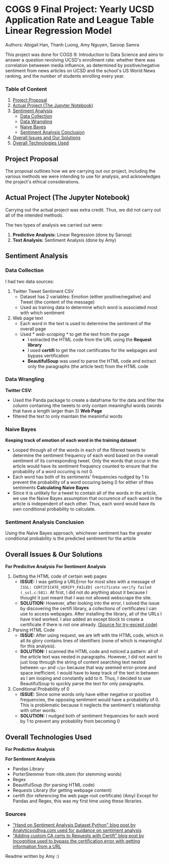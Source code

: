 # COGS 9 Final Project: Yearly UCSD Application Rate and League Table Linear Regression Model
Authors: Abigail Han, Thanh Luong, Amy Nguyen, Saroop Samra

This project was done for COGS 9: Introduction to Data Science and aims to answer a question revolving UCSD's enrollment rate: whether there was correlation betweeen media influence, as determined by positive/negative sentiment from news articles on UCSD and the school's US World News ranking, and the number of students enrolling every year.

### Table of Content
1. [Project Proposal](https://github.com/amuamushu/cogs9_final_project#project-proposal)
2. [Actual Project (The Jupyter Notebook)](https://github.com/amuamushu/cogs9_final_project#actual-project-the-jupyter-notebook)
3. [Sentiment Analysis](https://github.com/amuamushu/cogs9_final_project#sentiment-analysis)
   - [Data Collection](https://github.com/amuamushu/cogs9_final_project#data-collection)
   - [Data Wrangling](https://github.com/amuamushu/cogs9_final_project#data-wrangling)
   - [Naive Bayes](https://github.com/amuamushu/cogs9_final_project#naive-bayes)
   - [Sentiment Analysis Conclusion](https://github.com/amuamushu/cogs9_final_project#sentiment-analysis-conclusion)
4. [Overall Issues and Our Solutions](https://github.com/amuamushu/cogs9_final_project#overall-issues--our-solutions)
5. [Overall Technologies Used](https://github.com/amuamushu/cogs9_final_project#overall-technologies-used)

## Project Proposal
The proposal outlines how we are carrying out our project, including the various methods we were intending to use for analysis, and acknowledges the project's ethical considerations.

## Actual Project (The Jupyter Notebook)
Carrying out the actual project was extra credit. Thus, we did not carry out all of the intended methods.

The two types of analysis we carried out were:
1. **Predictive Analysis:** Linear Regression (done by Saroop)
2. **Text Analysis:** Sentiment Analysis (done by Amy)

## Sentiment Analysis
### Data Collection
I had two data sources:
1. Twitter Tweet Sentiment CSV
   - Dataset has 2 variables: Emotion (either positive/negative) and Tweet (the content of the message)
   - Used as training data to determine which word is associated most with which sentiment
2. Web page text
   - Each word in the text is used to determine the sentiment of the overall page
   - Used * *web-scraping* * to get the text from the page
     - I extracted the HTML code from the URL using the **Request library**
     - I used **certifi** to get the root certificates for the webpages and bypass vertification
     - **BeautifulSoup** was used to parse the HTML code and extract only the paragraphs (the article text) from the HTML code

### Data Wrangling
**Twitter CSV:**
  - Used the Panda package to create a dataframe for the data and filter the column containing ithe tweets to only contain meaningful words (words that have a length larger than 3)
**Web Page**
  - filtered the text to only maintain the meaninful words
  
### Naive Bayes
**Keeping track of emotion of each word in the training dataset**
  - Looped through all of the words in each of the filtered tweets to determine the sentiment frequency of each word based on the overall sentiment of its corresponding tweet. Only the words that occur in the article would have its sentiment frequency counted to ensure that the probability of a word occuring is not 0.
  - Each word has both of its sentiments' frequencies nudged by 1 to prevent the probability of a word occuring being 0 for either of thes sentiments
**Calculating Naive Bayes**
  - Since it is unlikely for a tweet to contain all of the words in the article, we use the Naive Bayes assumption that occurence of each word in the article is independent of each other. Thus, each word would have its own conditional probability to calculate.
### Sentiment Analysis Conclusion
Using the Naive Bayes approach, whichever sentiment has the greater conditional probability is the predicted sentiment for the article

## Overall Issues & Our Solutions
**For Predicitve Analysis**
**For Sentiment Analysis**
1. Getting the HTML code of certain web pages
   - **ISSUE:** I was getting a URLError for most sites with a message of `[SSL: CERTIFICATE_VERIFY_FAILED] certificate verify failed (_ssl.c:581)`. At first, I did not do anything about it because I thought it just meant that I was not allowed webscrape the site.
   - **SOLUTION:** However, after looking into the error, I solved the issue by discovering the certifi library, a collections of certificates I can use to access webpages. After installing the library, all of the URLs I have tried worked. I also added an except block to create a certificate if there is not one already. [(Source for try-except code)](ttps://incognitjoe.github.io/adding-certs-to-requests.html)
2. Parsing HTML Code
   - **ISSUE:** After using request, we are left with the HTML code, which in all its glory contains lines of identifiers (none of which is meaningful for this analysis).
   - **SOLUTION:** I scanned the HTML code and noticed a pattern: all of the article text was nested in paragraphs. However, I did not want to just loop through the string of content searching text nested between `<p>` and `</p>` because that way seemed error-prone and space inefficient. I would have to keep track of the text in between as I am looping and constantly add to it. Thus, I decided to use BeautifulSoup to quickly parse the text for only paragraphs.
3. Conditional Probability of 0
   - **ISSUE:** Since some words only have either negative or positive frequencies, the opposing sentiment would have a probability of 0. This is problematic because it neglects the sentiment's relationship with other words.
   - **SOLUTION:** I nudged both of sentiment frequencies for each word by 1 to prevent any probability from becoming 0

## Overall Technologies Used
**For Predictive Analysis**

**For Sentiment Analysis**
  - Pandas Library
  - PorterStemmer from nltk.stem (for stemming words)
  - Regex
  - BeautifulSoup (for parsing HTML code)
  - Requests Library (for getting webpage content)
  - certifi (for referencing the web page root certificate)
(Amy) Except for Pandas and Regex, this was my first time using these libraries.

### Sources
  - ["Hand on Sentiment Analysis Dataset Python" blog post by Analyticsvidhya.com used for guidance on sentiment analysis](https://www.analyticsvidhya.com/blog/2018/07/hands-on-sentiment-analysis-dataset-python/)
  - ["Adding custom CA certs to Requests with Certifi" blog post by Incognitjoe used to bypass the certification error with getting information from a URL](https://incognitjoe.github.io/adding-certs-to-requests.html)


Readme written by Amy :)

